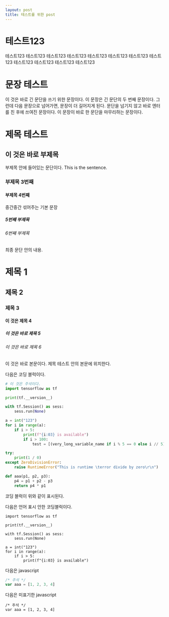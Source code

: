 ```yaml
---
layout: post
title: 테스트를 위한 post
---
```


# 테스트123
테스트123 테스트123 테스트123 테스트123 테스트123 테스트123 테스트123 테스트123 테스트123 테스트123 테스트123 테스트123

# 문장 테스트
이 것은 바로 긴 문단을 쓰기 위한 문장이다. 이 문장은 긴 문단의 두 번째 문장이다. 그런데 다음 문장으로 넘어가면, 문장이 더 길어지게 된다.
문단을 넘기지 않고 바로 엔터를 친 후에 쓰여진 문장이다. 이 문장이 바로 한 문단을 마무리하는 문장이다.

# 제목 테스트
## 이 것은 바로 부제목
부제목 안에 들어있는 문단이다.
This is the sentence.
### 부제목 3번째
#### 부제목 4번째
중간중간 섞어주는 기본 문장
##### 5번째 부제목
###### 6번째 부제목
최종 문단 안의 내용.

# 제목 1
## 제목 2
### 제목 3
#### 이 것은 제목 4
##### 이 것은 바로 제목 5
###### 이 것은 바로 제목 6
이 것은 바로 본문이다. 제목 테스트 안의 본문에 위치한다.

다음은 코딩 블럭이다.
```python
# 이 것은 주석이다.
import tensorflow as tf

print(tf.__version__)

with tf.Session() as sess:
    sess.run(None)

a = int("123")
for i in range(a):
    if i > 5:
        print(f"{i:03} is available")
        if i > 100:
            test = [(very_long_variable_name if i % 5 == 0 else i // 5) for very_long_variable_name in range(i) if i % 3 == 0]

try:
    print(1 / 0)
except ZeroDivisionError:
    raise RuntimeError("This is runtime \terror divide by zero\r\n")

def aaa(p1, p2, p3):
    p4 = p1 + p2 - p3
    return p4 * p1
```

코딩 블럭이 위와 같이 표시된다.

다음은 언어 표시 안한 코딩블럭이다.
```
import tensorflow as tf

print(tf.__version__)

with tf.Session() as sess:
    sess.run(None)

a = int("123")
for i in range(a):
    if i > 5:
        print(f"{i:03} is available")
```

다음은 javascript
```javascript
/* 주석 */
var aaa = [1, 2, 3, 4]
```

다음은 미표기한 javascript
```
/* 주석 */
var aaa = [1, 2, 3, 4]
```